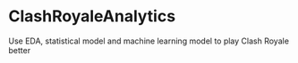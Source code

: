 # ClashRoyaleAnalytics
Use EDA, statistical model and machine learning model to play Clash Royale better
